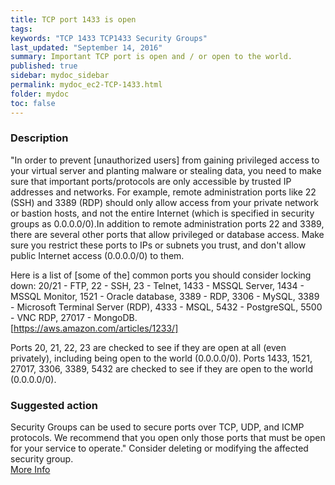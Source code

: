 ```yaml
---
title: TCP port 1433 is open
tags:
keywords: "TCP 1433 TCP1433 Security Groups"
last_updated: "September 14, 2016"
summary: Important TCP port is open and / or open to the world.
published: true
sidebar: mydoc_sidebar
permalink: mydoc_ec2-TCP-1433.html
folder: mydoc
toc: false
---
```


### Description  
"In order to prevent [unauthorized users] from gaining privileged access to your virtual server and planting malware or stealing data, you need to make sure that important ports/protocols are only accessible by trusted IP addresses and networks. For example, remote administration ports like 22 (SSH) and 3389 (RDP) should only allow access from your private network or bastion hosts, and not the entire Internet (which is specified in security groups as 0.0.0.0/0).In addition to remote administration ports 22 and 3389, there are several other ports that allow privileged or database access. Make sure you restrict these ports to IPs or subnets you trust, and don't allow public Internet access (0.0.0.0/0) to them.

Here is a list of [some of the] common ports you should consider locking down: 20/21 - FTP, 22 - SSH, 23 - Telnet, 1433 - MSSQL Server, 1434 - MSSQL Monitor, 1521 - Oracle database, 3389 - RDP, 3306 - MySQL, 3389 - Microsoft Terminal Server (RDP), 4333 - MSQL, 5432 - PostgreSQL, 5500 - VNC RDP, 27017 - MongoDB.  
[https://aws.amazon.com/articles/1233/]

Ports 20, 21, 22, 23 are checked to see if they are open at all (even privately), including being open to the world (0.0.0.0/0).
Ports 1433, 1521, 27017, 3306, 3389, 5432 are checked to see if they are open to the world (0.0.0.0/0).

### Suggested action   
Security Groups can be used to secure ports over TCP, UDP, and ICMP protocols. We recommend that you open only those ports that must be open for your service to operate." Consider deleting or modifying the affected security group.  
[More Info](https://aws.amazon.com/articles/1233/)

